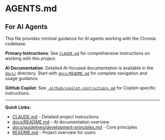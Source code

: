 # AGENTS.md

## For AI Agents

This file provides minimal guidance for AI agents working with the Chronia codebase.

**Primary Instructions**: See [`CLAUDE.md`](CLAUDE.md) for comprehensive instructions on working with this project.

**AI Documentation**: Detailed AI-focused documentation is available in the [`docs/`](docs/) directory. Start with [`docs/README.md`](docs/README.md) for complete navigation and usage guidance.

**GitHub Copilot**: See [`.github/copilot-instructions.md`](.github/copilot-instructions.md) for Copilot-specific instructions.

---

**Quick Links:**
- [CLAUDE.md](CLAUDE.md) - Detailed project instructions
- [docs/README.md](docs/README.md) - AI documentation overview
- [docs/guidelines/development-principles.md](docs/guidelines/development-principles.md) - Core principles
- [README.md](README.md) - Project overview for users
